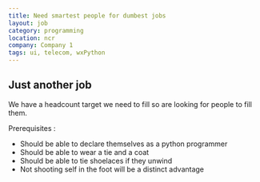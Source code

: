 ```yaml
---
title: Need smartest people for dumbest jobs
layout: job
category: programming
location: ncr
company: Company 1
tags: ui, telecom, wxPython
---
```

## Just another job

We have a headcount target we need to fill so are looking for people to fill them. 

Prerequisites :

* Should be able to declare themselves as a python programmer
* Should be able to wear a tie and a coat
* Should be able to tie shoelaces if they unwind
* Not shooting self in the foot will be a distinct advantage
